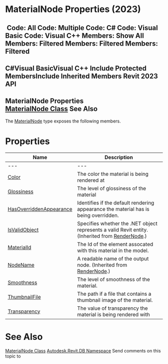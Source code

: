 # MaterialNode Properties (2023)

﻿
 Code: All Code: Multiple Code: C# Code: Visual Basic Code: Visual C++  Members: Show All Members: Filtered Members: Filtered Members: Filtered   
---  
C#Visual BasicVisual C++
Include Protected MembersInclude Inherited Members
Revit 2023 API  
---  
MaterialNode Properties  
[MaterialNode Class](c70338a6-7f40-e89e-607b-47162df3a5ef.md "MaterialNode Class") See Also  
---  
The [MaterialNode](c70338a6-7f40-e89e-607b-47162df3a5ef.md "MaterialNode Class") type exposes the following members.
# Properties
| Name | Description |
| --- | --- |
| --- | --- | --- |
| [Color](e565414b-7191-0bc9-f6a7-e4ea0059235a.md "Color Property") | The color the material is being rendered at |
| [Glossiness](d1089082-8ea7-65d7-7a9e-d396085d595a.md "Glossiness Property") | The level of glossiness of the material |
| [HasOverriddenAppearance](9e03fe36-b253-fa96-82cf-bce35cf7e69b.md "HasOverriddenAppearance Property") | Identifies if the default rendering appearance the material has is being overridden. |
| [IsValidObject](5e642162-fd60-8697-24d2-b2c8574d4fb2.md "IsValidObject Property") | Specifies whether the .NET object represents a valid Revit entity.  (Inherited from [RenderNode](9900b69b-7cb7-8555-75ac-4b5f22b5fa7f.md "RenderNode Class").) |
| [MaterialId](39cd7c35-da9d-8248-92b8-beae06d63018.md "MaterialId Property") | The Id of the element assocated with this material in the model. |
| [NodeName](f00a73db-fecc-70eb-c81a-67ef27212de5.md "NodeName Property") | A readable name of the output node.  (Inherited from [RenderNode](9900b69b-7cb7-8555-75ac-4b5f22b5fa7f.md "RenderNode Class").) |
| [Smoothness](3e08fa98-7193-8337-c34e-41d299a154e5.md "Smoothness Property") | The level of smoothness of the material. |
| [ThumbnailFile](8eab2a3d-8282-95e6-a012-19d652ebe8eb.md "ThumbnailFile Property") | The path if a file that contains a thumbnail image of the material. |
| [Transparency](837ec440-5bc5-384d-5f03-54c83c81692c.md "Transparency Property") | The value of transparency the material is being rendered with |

# See Also
[MaterialNode Class](c70338a6-7f40-e89e-607b-47162df3a5ef.md "MaterialNode Class")
[Autodesk.Revit.DB Namespace](87546ba7-461b-c646-cbb1-2cb8f5bff8b2.md "Autodesk.Revit.DB Namespace")
Send comments on this topic to 